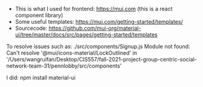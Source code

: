 * This is what I used for frontend: https://mui.com (this is a react component library)
* Some useful templates: https://mui.com/getting-started/templates/
* Sourcecode: https://github.com/mui-org/material-ui/tree/master/docs/src/pages/getting-started/templates

To resolve issues such as:
./src/components/Signup.js
Module not found: Can't resolve '@mui/icons-material/LockOutlined' in '/Users/wangruifan/Desktop/CIS557/fall-2021-project-group-centric-social-network-team-31/pennlobby/src/components'


I did:
npm install material-ui
